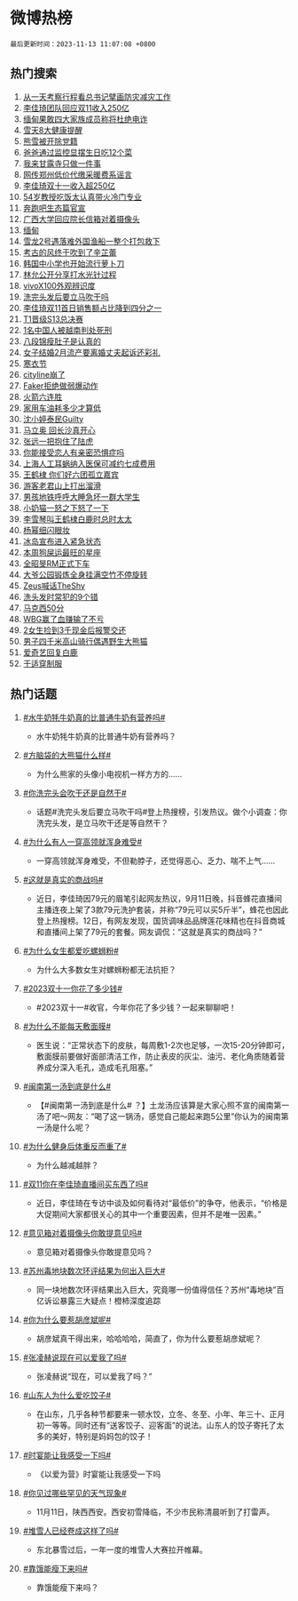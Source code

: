 # 微博热榜

`最后更新时间：2023-11-13 11:07:08 +0800`

## 热门搜索

1. [从一天考察行程看总书记擘画防灾减灾工作](https://m.weibo.cn/search?containerid=100103type%3D1%26t%3D10%26q%3D%23%E4%BB%8E%E4%B8%80%E5%A4%A9%E8%80%83%E5%AF%9F%E8%A1%8C%E7%A8%8B%E7%9C%8B%E6%80%BB%E4%B9%A6%E8%AE%B0%E6%93%98%E7%94%BB%E9%98%B2%E7%81%BE%E5%87%8F%E7%81%BE%E5%B7%A5%E4%BD%9C%23&stream_entry_id=51&isnewpage=1&extparam=seat%3D1%26c_type%3D51%26filter_type%3Drealtimehot%26cate%3D10103%26dgr%3D0%26q%3D%2523%25E4%25BB%258E%25E4%25B8%2580%25E5%25A4%25A9%25E8%2580%2583%25E5%25AF%259F%25E8%25A1%258C%25E7%25A8%258B%25E7%259C%258B%25E6%2580%25BB%25E4%25B9%25A6%25E8%25AE%25B0%25E6%2593%2598%25E7%2594%25BB%25E9%2598%25B2%25E7%2581%25BE%25E5%2587%258F%25E7%2581%25BE%25E5%25B7%25A5%25E4%25BD%259C%2523%26stream_entry_id%3D51%26pos%3D0%26display_time%3D1699844825%26pre_seqid%3D1699844825325028614239)
1. [李佳琦团队回应双11收入250亿](https://m.weibo.cn/search?containerid=100103type%3D1%26t%3D10%26q%3D%23%E6%9D%8E%E4%BD%B3%E7%90%A6%E5%9B%A2%E9%98%9F%E5%9B%9E%E5%BA%94%E5%8F%8C11%E6%94%B6%E5%85%A5250%E4%BA%BF%23&stream_entry_id=31&isnewpage=1&extparam=seat%3D1%26realpos%3D1%26filter_type%3Drealtimehot%26lcate%3D5001%26pos%3D0%26c_type%3D31%26band_rank%3D1%26flag%3D1%26dgr%3D0%26q%3D%2523%25E6%259D%258E%25E4%25BD%25B3%25E7%2590%25A6%25E5%259B%25A2%25E9%2598%259F%25E5%259B%259E%25E5%25BA%2594%25E5%258F%258C11%25E6%2594%25B6%25E5%2585%25A5250%25E4%25BA%25BF%2523%26stream_entry_id%3D31%26cate%3D5001%26display_time%3D1699844825%26pre_seqid%3D1699844825325028614239)
1. [缅甸果敢四大家族成员称将杜绝电诈](https://m.weibo.cn/search?containerid=100103type%3D1%26t%3D10%26q%3D%23%E7%BC%85%E7%94%B8%E6%9E%9C%E6%95%A2%E5%9B%9B%E5%A4%A7%E5%AE%B6%E6%97%8F%E6%88%90%E5%91%98%E7%A7%B0%E5%B0%86%E6%9D%9C%E7%BB%9D%E7%94%B5%E8%AF%88%23&stream_entry_id=31&isnewpage=1&extparam=seat%3D1%26realpos%3D2%26filter_type%3Drealtimehot%26lcate%3D5001%26pos%3D1%26c_type%3D31%26band_rank%3D2%26flag%3D1%26dgr%3D0%26q%3D%2523%25E7%25BC%2585%25E7%2594%25B8%25E6%259E%259C%25E6%2595%25A2%25E5%259B%259B%25E5%25A4%25A7%25E5%25AE%25B6%25E6%2597%258F%25E6%2588%2590%25E5%2591%2598%25E7%25A7%25B0%25E5%25B0%2586%25E6%259D%259C%25E7%25BB%259D%25E7%2594%25B5%25E8%25AF%2588%2523%26stream_entry_id%3D31%26cate%3D5001%26display_time%3D1699844825%26pre_seqid%3D1699844825325028614239)
1. [雪天8大健康提醒](https://m.weibo.cn/search?containerid=100103type%3D1%26t%3D10%26q%3D%23%E9%9B%AA%E5%A4%A98%E5%A4%A7%E5%81%A5%E5%BA%B7%E6%8F%90%E9%86%92%23&stream_entry_id=31&isnewpage=1&extparam=seat%3D1%26realpos%3D3%26filter_type%3Drealtimehot%26lcate%3D5001%26pos%3D2%26c_type%3D31%26band_rank%3D3%26flag%3D0%26dgr%3D0%26q%3D%2523%25E9%259B%25AA%25E5%25A4%25A98%25E5%25A4%25A7%25E5%2581%25A5%25E5%25BA%25B7%25E6%258F%2590%25E9%2586%2592%2523%26stream_entry_id%3D31%26cate%3D5001%26display_time%3D1699844825%26pre_seqid%3D1699844825325028614239)
1. [熊雪被开除党籍](https://m.weibo.cn/search?containerid=100103type%3D1%26t%3D10%26q%3D%23%E7%86%8A%E9%9B%AA%E8%A2%AB%E5%BC%80%E9%99%A4%E5%85%9A%E7%B1%8D%23&stream_entry_id=31&isnewpage=1&extparam=seat%3D1%26realpos%3D4%26filter_type%3Drealtimehot%26lcate%3D5001%26pos%3D3%26c_type%3D31%26band_rank%3D4%26flag%3D1%26dgr%3D0%26q%3D%2523%25E7%2586%258A%25E9%259B%25AA%25E8%25A2%25AB%25E5%25BC%2580%25E9%2599%25A4%25E5%2585%259A%25E7%25B1%258D%2523%26stream_entry_id%3D31%26cate%3D5001%26display_time%3D1699844825%26pre_seqid%3D1699844825325028614239)
1. [爸爸通过监控显摆生日吃12个菜](https://m.weibo.cn/search?containerid=100103type%3D1%26t%3D10%26q%3D%23%E7%88%B8%E7%88%B8%E9%80%9A%E8%BF%87%E7%9B%91%E6%8E%A7%E6%98%BE%E6%91%86%E7%94%9F%E6%97%A5%E5%90%8312%E4%B8%AA%E8%8F%9C%23&stream_entry_id=31&isnewpage=1&extparam=seat%3D1%26realpos%3D5%26filter_type%3Drealtimehot%26lcate%3D5001%26pos%3D4%26c_type%3D31%26band_rank%3D5%26flag%3D32768%26dgr%3D0%26q%3D%2523%25E7%2588%25B8%25E7%2588%25B8%25E9%2580%259A%25E8%25BF%2587%25E7%259B%2591%25E6%258E%25A7%25E6%2598%25BE%25E6%2591%2586%25E7%2594%259F%25E6%2597%25A5%25E5%2590%258312%25E4%25B8%25AA%25E8%258F%259C%2523%26stream_entry_id%3D31%26cate%3D5001%26display_time%3D1699844825%26pre_seqid%3D1699844825325028614239)
1. [我来甘露寺只做一件事](https://m.weibo.cn/search?containerid=100103type%3D1%26t%3D10%26q%3D%23%E6%88%91%E6%9D%A5%E7%94%98%E9%9C%B2%E5%AF%BA%E5%8F%AA%E5%81%9A%E4%B8%80%E4%BB%B6%E4%BA%8B%23&stream_entry_id=31&isnewpage=1&extparam=seat%3D1%26realpos%3D6%26filter_type%3Drealtimehot%26lcate%3D5001%26pos%3D5%26c_type%3D31%26band_rank%3D6%26flag%3D2%26dgr%3D0%26q%3D%2523%25E6%2588%2591%25E6%259D%25A5%25E7%2594%2598%25E9%259C%25B2%25E5%25AF%25BA%25E5%258F%25AA%25E5%2581%259A%25E4%25B8%2580%25E4%25BB%25B6%25E4%25BA%258B%2523%26stream_entry_id%3D31%26cate%3D5001%26display_time%3D1699844825%26pre_seqid%3D1699844825325028614239)
1. [网传郑州低价代缴采暖费系谣言](https://m.weibo.cn/search?containerid=100103type%3D1%26t%3D10%26q%3D%23%E7%BD%91%E4%BC%A0%E9%83%91%E5%B7%9E%E4%BD%8E%E4%BB%B7%E4%BB%A3%E7%BC%B4%E9%87%87%E6%9A%96%E8%B4%B9%E7%B3%BB%E8%B0%A3%E8%A8%80%23&stream_entry_id=31&isnewpage=1&extparam=seat%3D1%26band_rank%3D7%26cate%3D5001%26filter_type%3Drealtimehot%26lcate%3D5001%26stream_entry_id%3D31%26is_ad_pos%3D1%26q%3D%2523%25E7%25BD%2591%25E4%25BC%25A0%25E9%2583%2591%25E5%25B7%259E%25E4%25BD%258E%25E4%25BB%25B7%25E4%25BB%25A3%25E7%25BC%25B4%25E9%2587%2587%25E6%259A%2596%25E8%25B4%25B9%25E7%25B3%25BB%25E8%25B0%25A3%25E8%25A8%2580%2523%26pos%3D6%26dgr%3D0%26c_type%3D31%26adid%3D211411%26display_time%3D1699844825%26pre_seqid%3D1699844825325028614239)
1. [李佳琦双十一收入超250亿](https://m.weibo.cn/search?containerid=100103type%3D1%26t%3D10%26q%3D%23%E6%9D%8E%E4%BD%B3%E7%90%A6%E5%8F%8C%E5%8D%81%E4%B8%80%E6%94%B6%E5%85%A5%E8%B6%85250%E4%BA%BF%23&stream_entry_id=31&isnewpage=1&extparam=seat%3D1%26realpos%3D7%26filter_type%3Drealtimehot%26lcate%3D5001%26pos%3D7%26c_type%3D31%26band_rank%3D7%26flag%3D2%26dgr%3D0%26q%3D%2523%25E6%259D%258E%25E4%25BD%25B3%25E7%2590%25A6%25E5%258F%258C%25E5%258D%2581%25E4%25B8%2580%25E6%2594%25B6%25E5%2585%25A5%25E8%25B6%2585250%25E4%25BA%25BF%2523%26stream_entry_id%3D31%26cate%3D5001%26display_time%3D1699844825%26pre_seqid%3D1699844825325028614239)
1. [54岁教授吃饭太认真带火冷门专业](https://m.weibo.cn/search?containerid=100103type%3D1%26t%3D10%26q%3D%2354%E5%B2%81%E6%95%99%E6%8E%88%E5%90%83%E9%A5%AD%E5%A4%AA%E8%AE%A4%E7%9C%9F%E5%B8%A6%E7%81%AB%E5%86%B7%E9%97%A8%E4%B8%93%E4%B8%9A%23&stream_entry_id=31&isnewpage=1&extparam=seat%3D1%26realpos%3D8%26filter_type%3Drealtimehot%26lcate%3D5001%26pos%3D8%26c_type%3D31%26band_rank%3D8%26flag%3D1%26dgr%3D0%26q%3D%252354%25E5%25B2%2581%25E6%2595%2599%25E6%258E%2588%25E5%2590%2583%25E9%25A5%25AD%25E5%25A4%25AA%25E8%25AE%25A4%25E7%259C%259F%25E5%25B8%25A6%25E7%2581%25AB%25E5%2586%25B7%25E9%2597%25A8%25E4%25B8%2593%25E4%25B8%259A%2523%26stream_entry_id%3D31%26cate%3D5001%26display_time%3D1699844825%26pre_seqid%3D1699844825325028614239)
1. [奔跑吧生态篇官宣](https://m.weibo.cn/search?containerid=100103type%3D1%26t%3D10%26q%3D%23%E5%A5%94%E8%B7%91%E5%90%A7%E7%94%9F%E6%80%81%E7%AF%87%E5%AE%98%E5%AE%A3%23&stream_entry_id=31&isnewpage=1&extparam=seat%3D1%26realpos%3D9%26filter_type%3Drealtimehot%26lcate%3D5001%26pos%3D9%26c_type%3D31%26band_rank%3D9%26flag%3D1%26dgr%3D0%26q%3D%2523%25E5%25A5%2594%25E8%25B7%2591%25E5%2590%25A7%25E7%2594%259F%25E6%2580%2581%25E7%25AF%2587%25E5%25AE%2598%25E5%25AE%25A3%2523%26stream_entry_id%3D31%26cate%3D5001%26display_time%3D1699844825%26pre_seqid%3D1699844825325028614239)
1. [广西大学回应院长信箱对着摄像头](https://m.weibo.cn/search?containerid=100103type%3D1%26t%3D10%26q%3D%23%E5%B9%BF%E8%A5%BF%E5%A4%A7%E5%AD%A6%E5%9B%9E%E5%BA%94%E9%99%A2%E9%95%BF%E4%BF%A1%E7%AE%B1%E5%AF%B9%E7%9D%80%E6%91%84%E5%83%8F%E5%A4%B4%23&stream_entry_id=31&isnewpage=1&extparam=seat%3D1%26realpos%3D10%26filter_type%3Drealtimehot%26lcate%3D5001%26pos%3D10%26c_type%3D31%26band_rank%3D10%26flag%3D0%26dgr%3D0%26q%3D%2523%25E5%25B9%25BF%25E8%25A5%25BF%25E5%25A4%25A7%25E5%25AD%25A6%25E5%259B%259E%25E5%25BA%2594%25E9%2599%25A2%25E9%2595%25BF%25E4%25BF%25A1%25E7%25AE%25B1%25E5%25AF%25B9%25E7%259D%2580%25E6%2591%2584%25E5%2583%258F%25E5%25A4%25B4%2523%26stream_entry_id%3D31%26cate%3D5001%26display_time%3D1699844825%26pre_seqid%3D1699844825325028614239)
1. [缅甸](https://m.weibo.cn/search?containerid=100103type%3D1%26t%3D10%26q%3D%E7%BC%85%E7%94%B8&stream_entry_id=31&isnewpage=1&extparam=seat%3D1%26realpos%3D11%26filter_type%3Drealtimehot%26lcate%3D5001%26pos%3D11%26c_type%3D31%26band_rank%3D11%26flag%3D1%26dgr%3D0%26q%3D%25E7%25BC%2585%25E7%2594%25B8%26stream_entry_id%3D31%26cate%3D5001%26display_time%3D1699844825%26pre_seqid%3D1699844825325028614239)
1. [雪龙2号遇落难外国渔船一整个打包救下](https://m.weibo.cn/search?containerid=100103type%3D1%26t%3D10%26q%3D%23%E9%9B%AA%E9%BE%992%E5%8F%B7%E9%81%87%E8%90%BD%E9%9A%BE%E5%A4%96%E5%9B%BD%E6%B8%94%E8%88%B9%E4%B8%80%E6%95%B4%E4%B8%AA%E6%89%93%E5%8C%85%E6%95%91%E4%B8%8B%23&stream_entry_id=31&isnewpage=1&extparam=seat%3D1%26realpos%3D12%26filter_type%3Drealtimehot%26lcate%3D5001%26pos%3D12%26c_type%3D31%26band_rank%3D12%26flag%3D1%26dgr%3D0%26q%3D%2523%25E9%259B%25AA%25E9%25BE%25992%25E5%258F%25B7%25E9%2581%2587%25E8%2590%25BD%25E9%259A%25BE%25E5%25A4%2596%25E5%259B%25BD%25E6%25B8%2594%25E8%2588%25B9%25E4%25B8%2580%25E6%2595%25B4%25E4%25B8%25AA%25E6%2589%2593%25E5%258C%2585%25E6%2595%2591%25E4%25B8%258B%2523%26stream_entry_id%3D31%26cate%3D5001%26display_time%3D1699844825%26pre_seqid%3D1699844825325028614239)
1. [考古的风终于吹到了辛芷蕾](https://m.weibo.cn/search?containerid=100103type%3D1%26t%3D10%26q%3D%E8%80%83%E5%8F%A4%E7%9A%84%E9%A3%8E%E7%BB%88%E4%BA%8E%E5%90%B9%E5%88%B0%E4%BA%86%E8%BE%9B%E8%8A%B7%E8%95%BE&stream_entry_id=31&isnewpage=1&extparam=seat%3D1%26realpos%3D13%26filter_type%3Drealtimehot%26lcate%3D5001%26pos%3D13%26c_type%3D31%26band_rank%3D13%26flag%3D2%26dgr%3D0%26q%3D%25E8%2580%2583%25E5%258F%25A4%25E7%259A%2584%25E9%25A3%258E%25E7%25BB%2588%25E4%25BA%258E%25E5%2590%25B9%25E5%2588%25B0%25E4%25BA%2586%25E8%25BE%259B%25E8%258A%25B7%25E8%2595%25BE%26stream_entry_id%3D31%26cate%3D5001%26display_time%3D1699844825%26pre_seqid%3D1699844825325028614239)
1. [韩国中小学也开始流行萝卜刀](https://m.weibo.cn/search?containerid=100103type%3D1%26t%3D10%26q%3D%23%E9%9F%A9%E5%9B%BD%E4%B8%AD%E5%B0%8F%E5%AD%A6%E4%B9%9F%E5%BC%80%E5%A7%8B%E6%B5%81%E8%A1%8C%E8%90%9D%E5%8D%9C%E5%88%80%23&stream_entry_id=31&isnewpage=1&extparam=seat%3D1%26realpos%3D14%26filter_type%3Drealtimehot%26lcate%3D5001%26pos%3D14%26c_type%3D31%26band_rank%3D14%26flag%3D0%26dgr%3D0%26q%3D%2523%25E9%259F%25A9%25E5%259B%25BD%25E4%25B8%25AD%25E5%25B0%258F%25E5%25AD%25A6%25E4%25B9%259F%25E5%25BC%2580%25E5%25A7%258B%25E6%25B5%2581%25E8%25A1%258C%25E8%2590%259D%25E5%258D%259C%25E5%2588%2580%2523%26stream_entry_id%3D31%26cate%3D5001%26display_time%3D1699844825%26pre_seqid%3D1699844825325028614239)
1. [林允公开分享打水光针过程](https://m.weibo.cn/search?containerid=100103type%3D1%26t%3D10%26q%3D%23%E6%9E%97%E5%85%81%E5%85%AC%E5%BC%80%E5%88%86%E4%BA%AB%E6%89%93%E6%B0%B4%E5%85%89%E9%92%88%E8%BF%87%E7%A8%8B%23&stream_entry_id=31&isnewpage=1&extparam=seat%3D1%26realpos%3D15%26filter_type%3Drealtimehot%26lcate%3D5001%26pos%3D15%26c_type%3D31%26band_rank%3D15%26flag%3D0%26dgr%3D0%26q%3D%2523%25E6%259E%2597%25E5%2585%2581%25E5%2585%25AC%25E5%25BC%2580%25E5%2588%2586%25E4%25BA%25AB%25E6%2589%2593%25E6%25B0%25B4%25E5%2585%2589%25E9%2592%2588%25E8%25BF%2587%25E7%25A8%258B%2523%26stream_entry_id%3D31%26cate%3D5001%26display_time%3D1699844825%26pre_seqid%3D1699844825325028614239)
1. [vivoX100外观辨识度](https://m.weibo.cn/search?containerid=100103type%3D1%26t%3D10%26q%3D%23vivoX100%E5%A4%96%E8%A7%82%E8%BE%A8%E8%AF%86%E5%BA%A6%23&stream_entry_id=31&isnewpage=1&extparam=seat%3D1%26realpos%3D16%26filter_type%3Drealtimehot%26lcate%3D5001%26pos%3D16%26stream_entry_id%3D31%26c_type%3D31%26band_rank%3D16%26flag%3D0%26dgr%3D0%26q%3D%2523vivoX100%25E5%25A4%2596%25E8%25A7%2582%25E8%25BE%25A8%25E8%25AF%2586%25E5%25BA%25A6%2523%26adid%3D211414%26cate%3D5001%26display_time%3D1699844825%26pre_seqid%3D1699844825325028614239)
1. [洗完头发后要立马吹干吗](https://m.weibo.cn/search?containerid=100103type%3D1%26t%3D10%26q%3D%E6%B4%97%E5%AE%8C%E5%A4%B4%E5%8F%91%E5%90%8E%E8%A6%81%E7%AB%8B%E9%A9%AC%E5%90%B9%E5%B9%B2%E5%90%97&stream_entry_id=31&isnewpage=1&extparam=seat%3D1%26realpos%3D17%26filter_type%3Drealtimehot%26lcate%3D5001%26pos%3D17%26c_type%3D31%26band_rank%3D17%26flag%3D0%26dgr%3D0%26q%3D%25E6%25B4%2597%25E5%25AE%258C%25E5%25A4%25B4%25E5%258F%2591%25E5%2590%258E%25E8%25A6%2581%25E7%25AB%258B%25E9%25A9%25AC%25E5%2590%25B9%25E5%25B9%25B2%25E5%2590%2597%26stream_entry_id%3D31%26cate%3D5001%26display_time%3D1699844825%26pre_seqid%3D1699844825325028614239)
1. [李佳琦双11首日销售额占比降到四分之一](https://m.weibo.cn/search?containerid=100103type%3D1%26t%3D10%26q%3D%23%E6%9D%8E%E4%BD%B3%E7%90%A6%E5%8F%8C11%E9%A6%96%E6%97%A5%E9%94%80%E5%94%AE%E9%A2%9D%E5%8D%A0%E6%AF%94%E9%99%8D%E5%88%B0%E5%9B%9B%E5%88%86%E4%B9%8B%E4%B8%80%23&stream_entry_id=31&isnewpage=1&extparam=seat%3D1%26realpos%3D18%26filter_type%3Drealtimehot%26lcate%3D5001%26pos%3D18%26c_type%3D31%26band_rank%3D18%26flag%3D1%26dgr%3D0%26q%3D%2523%25E6%259D%258E%25E4%25BD%25B3%25E7%2590%25A6%25E5%258F%258C11%25E9%25A6%2596%25E6%2597%25A5%25E9%2594%2580%25E5%2594%25AE%25E9%25A2%259D%25E5%258D%25A0%25E6%25AF%2594%25E9%2599%258D%25E5%2588%25B0%25E5%259B%259B%25E5%2588%2586%25E4%25B9%258B%25E4%25B8%2580%2523%26stream_entry_id%3D31%26cate%3D5001%26display_time%3D1699844825%26pre_seqid%3D1699844825325028614239)
1. [T1晋级S13总决赛](https://m.weibo.cn/search?containerid=100103type%3D1%26t%3D10%26q%3D%23T1%E6%99%8B%E7%BA%A7S13%E6%80%BB%E5%86%B3%E8%B5%9B%23&stream_entry_id=31&isnewpage=1&extparam=seat%3D1%26realpos%3D19%26filter_type%3Drealtimehot%26lcate%3D5001%26pos%3D19%26c_type%3D31%26band_rank%3D19%26flag%3D0%26dgr%3D0%26q%3D%2523T1%25E6%2599%258B%25E7%25BA%25A7S13%25E6%2580%25BB%25E5%2586%25B3%25E8%25B5%259B%2523%26stream_entry_id%3D31%26cate%3D5001%26display_time%3D1699844825%26pre_seqid%3D1699844825325028614239)
1. [1名中国人被越南判处死刑](https://m.weibo.cn/search?containerid=100103type%3D1%26t%3D10%26q%3D%231%E5%90%8D%E4%B8%AD%E5%9B%BD%E4%BA%BA%E8%A2%AB%E8%B6%8A%E5%8D%97%E5%88%A4%E5%A4%84%E6%AD%BB%E5%88%91%23&stream_entry_id=31&isnewpage=1&extparam=seat%3D1%26realpos%3D20%26filter_type%3Drealtimehot%26lcate%3D5001%26pos%3D20%26c_type%3D31%26band_rank%3D20%26flag%3D0%26dgr%3D0%26q%3D%25231%25E5%2590%258D%25E4%25B8%25AD%25E5%259B%25BD%25E4%25BA%25BA%25E8%25A2%25AB%25E8%25B6%258A%25E5%258D%2597%25E5%2588%25A4%25E5%25A4%2584%25E6%25AD%25BB%25E5%2588%2591%2523%26stream_entry_id%3D31%26cate%3D5001%26display_time%3D1699844825%26pre_seqid%3D1699844825325028614239)
1. [八段锦瘦肚子是认真的](https://m.weibo.cn/search?containerid=100103type%3D1%26t%3D10%26q%3D%E5%85%AB%E6%AE%B5%E9%94%A6%E7%98%A6%E8%82%9A%E5%AD%90%E6%98%AF%E8%AE%A4%E7%9C%9F%E7%9A%84&stream_entry_id=31&isnewpage=1&extparam=seat%3D1%26realpos%3D21%26filter_type%3Drealtimehot%26lcate%3D5001%26pos%3D21%26c_type%3D31%26band_rank%3D21%26flag%3D1%26dgr%3D0%26q%3D%25E5%2585%25AB%25E6%25AE%25B5%25E9%2594%25A6%25E7%2598%25A6%25E8%2582%259A%25E5%25AD%2590%25E6%2598%25AF%25E8%25AE%25A4%25E7%259C%259F%25E7%259A%2584%26stream_entry_id%3D31%26cate%3D5001%26display_time%3D1699844825%26pre_seqid%3D1699844825325028614239)
1. [女子结婚2月流产要离婚丈夫起诉还彩礼](https://m.weibo.cn/search?containerid=100103type%3D1%26t%3D10%26q%3D%23%E5%A5%B3%E5%AD%90%E7%BB%93%E5%A9%9A2%E6%9C%88%E6%B5%81%E4%BA%A7%E8%A6%81%E7%A6%BB%E5%A9%9A%E4%B8%88%E5%A4%AB%E8%B5%B7%E8%AF%89%E8%BF%98%E5%BD%A9%E7%A4%BC%23&stream_entry_id=31&isnewpage=1&extparam=seat%3D1%26realpos%3D22%26filter_type%3Drealtimehot%26lcate%3D5001%26pos%3D22%26c_type%3D31%26band_rank%3D22%26flag%3D2%26dgr%3D0%26q%3D%2523%25E5%25A5%25B3%25E5%25AD%2590%25E7%25BB%2593%25E5%25A9%259A2%25E6%259C%2588%25E6%25B5%2581%25E4%25BA%25A7%25E8%25A6%2581%25E7%25A6%25BB%25E5%25A9%259A%25E4%25B8%2588%25E5%25A4%25AB%25E8%25B5%25B7%25E8%25AF%2589%25E8%25BF%2598%25E5%25BD%25A9%25E7%25A4%25BC%2523%26stream_entry_id%3D31%26cate%3D5001%26display_time%3D1699844825%26pre_seqid%3D1699844825325028614239)
1. [寒衣节](https://m.weibo.cn/search?containerid=100103type%3D1%26t%3D10%26q%3D%E5%AF%92%E8%A1%A3%E8%8A%82&stream_entry_id=31&isnewpage=1&extparam=seat%3D1%26realpos%3D23%26filter_type%3Drealtimehot%26lcate%3D5001%26pos%3D23%26c_type%3D31%26band_rank%3D23%26flag%3D1%26dgr%3D0%26q%3D%25E5%25AF%2592%25E8%25A1%25A3%25E8%258A%2582%26stream_entry_id%3D31%26cate%3D5001%26display_time%3D1699844825%26pre_seqid%3D1699844825325028614239)
1. [cityline崩了](https://m.weibo.cn/search?containerid=100103type%3D1%26t%3D10%26q%3Dcityline%E5%B4%A9%E4%BA%86&stream_entry_id=31&isnewpage=1&extparam=seat%3D1%26realpos%3D24%26filter_type%3Drealtimehot%26lcate%3D5001%26pos%3D24%26c_type%3D31%26band_rank%3D24%26flag%3D0%26dgr%3D0%26q%3Dcityline%25E5%25B4%25A9%25E4%25BA%2586%26stream_entry_id%3D31%26cate%3D5001%26display_time%3D1699844825%26pre_seqid%3D1699844825325028614239)
1. [Faker拒绝做弱爆动作](https://m.weibo.cn/search?containerid=100103type%3D1%26t%3D10%26q%3D%23Faker%E6%8B%92%E7%BB%9D%E5%81%9A%E5%BC%B1%E7%88%86%E5%8A%A8%E4%BD%9C%23&stream_entry_id=31&isnewpage=1&extparam=seat%3D1%26realpos%3D25%26filter_type%3Drealtimehot%26lcate%3D5001%26pos%3D25%26c_type%3D31%26band_rank%3D25%26flag%3D0%26dgr%3D0%26q%3D%2523Faker%25E6%258B%2592%25E7%25BB%259D%25E5%2581%259A%25E5%25BC%25B1%25E7%2588%2586%25E5%258A%25A8%25E4%25BD%259C%2523%26stream_entry_id%3D31%26cate%3D5001%26display_time%3D1699844825%26pre_seqid%3D1699844825325028614239)
1. [火箭六连胜](https://m.weibo.cn/search?containerid=100103type%3D1%26t%3D10%26q%3D%E7%81%AB%E7%AE%AD%E5%85%AD%E8%BF%9E%E8%83%9C&stream_entry_id=31&isnewpage=1&extparam=seat%3D1%26realpos%3D26%26filter_type%3Drealtimehot%26lcate%3D5001%26pos%3D26%26c_type%3D31%26band_rank%3D26%26flag%3D1%26dgr%3D0%26q%3D%25E7%2581%25AB%25E7%25AE%25AD%25E5%2585%25AD%25E8%25BF%259E%25E8%2583%259C%26stream_entry_id%3D31%26cate%3D5001%26display_time%3D1699844825%26pre_seqid%3D1699844825325028614239)
1. [家用车油耗多少才算低](https://m.weibo.cn/search?containerid=100103type%3D1%26t%3D10%26q%3D%23%E5%AE%B6%E7%94%A8%E8%BD%A6%E6%B2%B9%E8%80%97%E5%A4%9A%E5%B0%91%E6%89%8D%E7%AE%97%E4%BD%8E%23&stream_entry_id=31&isnewpage=1&extparam=seat%3D1%26realpos%3D27%26filter_type%3Drealtimehot%26lcate%3D5001%26pos%3D27%26stream_entry_id%3D31%26c_type%3D31%26band_rank%3D27%26flag%3D0%26dgr%3D0%26q%3D%2523%25E5%25AE%25B6%25E7%2594%25A8%25E8%25BD%25A6%25E6%25B2%25B9%25E8%2580%2597%25E5%25A4%259A%25E5%25B0%2591%25E6%2589%258D%25E7%25AE%2597%25E4%25BD%258E%2523%26adid%3D211196%26cate%3D5001%26display_time%3D1699844825%26pre_seqid%3D1699844825325028614239)
1. [沈小婷泰民Guilty](https://m.weibo.cn/search?containerid=100103type%3D1%26t%3D10%26q%3D%E6%B2%88%E5%B0%8F%E5%A9%B7%E6%B3%B0%E6%B0%91Guilty&stream_entry_id=31&isnewpage=1&extparam=seat%3D1%26realpos%3D28%26filter_type%3Drealtimehot%26lcate%3D5001%26pos%3D28%26c_type%3D31%26band_rank%3D28%26flag%3D1%26dgr%3D0%26q%3D%25E6%25B2%2588%25E5%25B0%258F%25E5%25A9%25B7%25E6%25B3%25B0%25E6%25B0%2591Guilty%26stream_entry_id%3D31%26cate%3D5001%26display_time%3D1699844825%26pre_seqid%3D1699844825325028614239)
1. [马立奥 回长沙真开心](https://m.weibo.cn/search?containerid=100103type%3D1%26t%3D10%26q%3D%E9%A9%AC%E7%AB%8B%E5%A5%A5+%E5%9B%9E%E9%95%BF%E6%B2%99%E7%9C%9F%E5%BC%80%E5%BF%83&stream_entry_id=31&isnewpage=1&extparam=seat%3D1%26realpos%3D29%26filter_type%3Drealtimehot%26lcate%3D5001%26pos%3D29%26c_type%3D31%26band_rank%3D29%26flag%3D0%26dgr%3D0%26q%3D%25E9%25A9%25AC%25E7%25AB%258B%25E5%25A5%25A5%2520%25E5%259B%259E%25E9%2595%25BF%25E6%25B2%2599%25E7%259C%259F%25E5%25BC%2580%25E5%25BF%2583%26stream_entry_id%3D31%26cate%3D5001%26display_time%3D1699844825%26pre_seqid%3D1699844825325028614239)
1. [张远一把抱住了陆虎](https://m.weibo.cn/search?containerid=100103type%3D1%26t%3D10%26q%3D%23%E5%BC%A0%E8%BF%9C%E4%B8%80%E6%8A%8A%E6%8A%B1%E4%BD%8F%E4%BA%86%E9%99%86%E8%99%8E%23&stream_entry_id=31&isnewpage=1&extparam=seat%3D1%26realpos%3D30%26filter_type%3Drealtimehot%26lcate%3D5001%26pos%3D30%26c_type%3D31%26band_rank%3D30%26flag%3D0%26dgr%3D0%26q%3D%2523%25E5%25BC%25A0%25E8%25BF%259C%25E4%25B8%2580%25E6%258A%258A%25E6%258A%25B1%25E4%25BD%258F%25E4%25BA%2586%25E9%2599%2586%25E8%2599%258E%2523%26stream_entry_id%3D31%26cate%3D5001%26display_time%3D1699844825%26pre_seqid%3D1699844825325028614239)
1. [你能接受恋人有亲密恐惧症吗](https://m.weibo.cn/search?containerid=100103type%3D1%26t%3D10%26q%3D%23%E4%BD%A0%E8%83%BD%E6%8E%A5%E5%8F%97%E6%81%8B%E4%BA%BA%E6%9C%89%E4%BA%B2%E5%AF%86%E6%81%90%E6%83%A7%E7%97%87%E5%90%97%23&stream_entry_id=31&isnewpage=1&extparam=seat%3D1%26realpos%3D31%26filter_type%3Drealtimehot%26lcate%3D5001%26pos%3D31%26c_type%3D31%26band_rank%3D31%26flag%3D1%26dgr%3D0%26q%3D%2523%25E4%25BD%25A0%25E8%2583%25BD%25E6%258E%25A5%25E5%258F%2597%25E6%2581%258B%25E4%25BA%25BA%25E6%259C%2589%25E4%25BA%25B2%25E5%25AF%2586%25E6%2581%2590%25E6%2583%25A7%25E7%2597%2587%25E5%2590%2597%2523%26stream_entry_id%3D31%26cate%3D5001%26display_time%3D1699844825%26pre_seqid%3D1699844825325028614239)
1. [上海人工耳蜗纳入医保可减约七成费用](https://m.weibo.cn/search?containerid=100103type%3D1%26t%3D10%26q%3D%23%E4%B8%8A%E6%B5%B7%E4%BA%BA%E5%B7%A5%E8%80%B3%E8%9C%97%E7%BA%B3%E5%85%A5%E5%8C%BB%E4%BF%9D%E5%8F%AF%E5%87%8F%E7%BA%A6%E4%B8%83%E6%88%90%E8%B4%B9%E7%94%A8%23&stream_entry_id=31&isnewpage=1&extparam=seat%3D1%26realpos%3D32%26filter_type%3Drealtimehot%26lcate%3D5001%26pos%3D32%26c_type%3D31%26band_rank%3D32%26flag%3D1%26dgr%3D0%26q%3D%2523%25E4%25B8%258A%25E6%25B5%25B7%25E4%25BA%25BA%25E5%25B7%25A5%25E8%2580%25B3%25E8%259C%2597%25E7%25BA%25B3%25E5%2585%25A5%25E5%258C%25BB%25E4%25BF%259D%25E5%258F%25AF%25E5%2587%258F%25E7%25BA%25A6%25E4%25B8%2583%25E6%2588%2590%25E8%25B4%25B9%25E7%2594%25A8%2523%26stream_entry_id%3D31%26cate%3D5001%26display_time%3D1699844825%26pre_seqid%3D1699844825325028614239)
1. [王鹤棣 你们好六团孤立嘉宾](https://m.weibo.cn/search?containerid=100103type%3D1%26t%3D10%26q%3D%E7%8E%8B%E9%B9%A4%E6%A3%A3+%E4%BD%A0%E4%BB%AC%E5%A5%BD%E5%85%AD%E5%9B%A2%E5%AD%A4%E7%AB%8B%E5%98%89%E5%AE%BE&stream_entry_id=31&isnewpage=1&extparam=seat%3D1%26realpos%3D33%26filter_type%3Drealtimehot%26lcate%3D5001%26pos%3D33%26c_type%3D31%26band_rank%3D33%26flag%3D0%26dgr%3D0%26q%3D%25E7%258E%258B%25E9%25B9%25A4%25E6%25A3%25A3%2520%25E4%25BD%25A0%25E4%25BB%25AC%25E5%25A5%25BD%25E5%2585%25AD%25E5%259B%25A2%25E5%25AD%25A4%25E7%25AB%258B%25E5%2598%2589%25E5%25AE%25BE%26stream_entry_id%3D31%26cate%3D5001%26display_time%3D1699844825%26pre_seqid%3D1699844825325028614239)
1. [游客老君山上打出溜滑](https://m.weibo.cn/search?containerid=100103type%3D1%26t%3D10%26q%3D%23%E6%B8%B8%E5%AE%A2%E8%80%81%E5%90%9B%E5%B1%B1%E4%B8%8A%E6%89%93%E5%87%BA%E6%BA%9C%E6%BB%91%23&stream_entry_id=31&isnewpage=1&extparam=seat%3D1%26realpos%3D34%26filter_type%3Drealtimehot%26lcate%3D5001%26pos%3D34%26c_type%3D31%26band_rank%3D34%26flag%3D32768%26dgr%3D0%26q%3D%2523%25E6%25B8%25B8%25E5%25AE%25A2%25E8%2580%2581%25E5%2590%259B%25E5%25B1%25B1%25E4%25B8%258A%25E6%2589%2593%25E5%2587%25BA%25E6%25BA%259C%25E6%25BB%2591%2523%26stream_entry_id%3D31%26cate%3D5001%26display_time%3D1699844825%26pre_seqid%3D1699844825325028614239)
1. [男孩地铁呼呼大睡急坏一群大学生](https://m.weibo.cn/search?containerid=100103type%3D1%26t%3D10%26q%3D%23%E7%94%B7%E5%AD%A9%E5%9C%B0%E9%93%81%E5%91%BC%E5%91%BC%E5%A4%A7%E7%9D%A1%E6%80%A5%E5%9D%8F%E4%B8%80%E7%BE%A4%E5%A4%A7%E5%AD%A6%E7%94%9F%23&stream_entry_id=31&isnewpage=1&extparam=seat%3D1%26realpos%3D35%26filter_type%3Drealtimehot%26lcate%3D5001%26pos%3D35%26c_type%3D31%26band_rank%3D35%26flag%3D32768%26dgr%3D0%26q%3D%2523%25E7%2594%25B7%25E5%25AD%25A9%25E5%259C%25B0%25E9%2593%2581%25E5%2591%25BC%25E5%2591%25BC%25E5%25A4%25A7%25E7%259D%25A1%25E6%2580%25A5%25E5%259D%258F%25E4%25B8%2580%25E7%25BE%25A4%25E5%25A4%25A7%25E5%25AD%25A6%25E7%2594%259F%2523%26stream_entry_id%3D31%26cate%3D5001%26display_time%3D1699844825%26pre_seqid%3D1699844825325028614239)
1. [小奶猫一怒之下怒了一下](https://m.weibo.cn/search?containerid=100103type%3D1%26t%3D10%26q%3D%E5%B0%8F%E5%A5%B6%E7%8C%AB%E4%B8%80%E6%80%92%E4%B9%8B%E4%B8%8B%E6%80%92%E4%BA%86%E4%B8%80%E4%B8%8B&stream_entry_id=31&isnewpage=1&extparam=seat%3D1%26realpos%3D36%26filter_type%3Drealtimehot%26lcate%3D5001%26pos%3D36%26c_type%3D31%26band_rank%3D36%26flag%3D0%26dgr%3D0%26q%3D%25E5%25B0%258F%25E5%25A5%25B6%25E7%258C%25AB%25E4%25B8%2580%25E6%2580%2592%25E4%25B9%258B%25E4%25B8%258B%25E6%2580%2592%25E4%25BA%2586%25E4%25B8%2580%25E4%25B8%258B%26stream_entry_id%3D31%26cate%3D5001%26display_time%3D1699844825%26pre_seqid%3D1699844825325028614239)
1. [李雪琴叫王鹤棣白鹿时总时太太](https://m.weibo.cn/search?containerid=100103type%3D1%26t%3D10%26q%3D%23%E6%9D%8E%E9%9B%AA%E7%90%B4%E5%8F%AB%E7%8E%8B%E9%B9%A4%E6%A3%A3%E7%99%BD%E9%B9%BF%E6%97%B6%E6%80%BB%E6%97%B6%E5%A4%AA%E5%A4%AA%23&stream_entry_id=31&isnewpage=1&extparam=seat%3D1%26realpos%3D37%26filter_type%3Drealtimehot%26lcate%3D5001%26pos%3D37%26c_type%3D31%26band_rank%3D37%26flag%3D0%26dgr%3D0%26q%3D%2523%25E6%259D%258E%25E9%259B%25AA%25E7%2590%25B4%25E5%258F%25AB%25E7%258E%258B%25E9%25B9%25A4%25E6%25A3%25A3%25E7%2599%25BD%25E9%25B9%25BF%25E6%2597%25B6%25E6%2580%25BB%25E6%2597%25B6%25E5%25A4%25AA%25E5%25A4%25AA%2523%26stream_entry_id%3D31%26cate%3D5001%26display_time%3D1699844825%26pre_seqid%3D1699844825325028614239)
1. [杨幂细闪眼妆](https://m.weibo.cn/search?containerid=100103type%3D1%26t%3D10%26q%3D%23%E6%9D%A8%E5%B9%82%E7%BB%86%E9%97%AA%E7%9C%BC%E5%A6%86%23&stream_entry_id=31&isnewpage=1&extparam=seat%3D1%26realpos%3D38%26filter_type%3Drealtimehot%26lcate%3D5001%26pos%3D38%26c_type%3D31%26band_rank%3D38%26flag%3D1%26dgr%3D0%26q%3D%2523%25E6%259D%25A8%25E5%25B9%2582%25E7%25BB%2586%25E9%2597%25AA%25E7%259C%25BC%25E5%25A6%2586%2523%26stream_entry_id%3D31%26cate%3D5001%26display_time%3D1699844825%26pre_seqid%3D1699844825325028614239)
1. [冰岛宣布进入紧急状态](https://m.weibo.cn/search?containerid=100103type%3D1%26t%3D10%26q%3D%23%E5%86%B0%E5%B2%9B%E5%AE%A3%E5%B8%83%E8%BF%9B%E5%85%A5%E7%B4%A7%E6%80%A5%E7%8A%B6%E6%80%81%23&stream_entry_id=31&isnewpage=1&extparam=seat%3D1%26realpos%3D39%26filter_type%3Drealtimehot%26lcate%3D5001%26pos%3D39%26c_type%3D31%26band_rank%3D39%26flag%3D0%26dgr%3D0%26q%3D%2523%25E5%2586%25B0%25E5%25B2%259B%25E5%25AE%25A3%25E5%25B8%2583%25E8%25BF%259B%25E5%2585%25A5%25E7%25B4%25A7%25E6%2580%25A5%25E7%258A%25B6%25E6%2580%2581%2523%26stream_entry_id%3D31%26cate%3D5001%26display_time%3D1699844825%26pre_seqid%3D1699844825325028614239)
1. [本周狗屎运最旺的星座](https://m.weibo.cn/search?containerid=100103type%3D1%26t%3D10%26q%3D%E6%9C%AC%E5%91%A8%E7%8B%97%E5%B1%8E%E8%BF%90%E6%9C%80%E6%97%BA%E7%9A%84%E6%98%9F%E5%BA%A7&stream_entry_id=31&isnewpage=1&extparam=seat%3D1%26realpos%3D40%26filter_type%3Drealtimehot%26lcate%3D5001%26pos%3D40%26c_type%3D31%26band_rank%3D40%26flag%3D0%26dgr%3D0%26q%3D%25E6%259C%25AC%25E5%2591%25A8%25E7%258B%2597%25E5%25B1%258E%25E8%25BF%2590%25E6%259C%2580%25E6%2597%25BA%25E7%259A%2584%25E6%2598%259F%25E5%25BA%25A7%26stream_entry_id%3D31%26cate%3D5001%26display_time%3D1699844825%26pre_seqid%3D1699844825325028614239)
1. [全昭旻RM正式下车](https://m.weibo.cn/search?containerid=100103type%3D1%26t%3D10%26q%3D%23%E5%85%A8%E6%98%AD%E6%97%BBRM%E6%AD%A3%E5%BC%8F%E4%B8%8B%E8%BD%A6%23&stream_entry_id=31&isnewpage=1&extparam=seat%3D1%26realpos%3D41%26filter_type%3Drealtimehot%26lcate%3D5001%26pos%3D41%26c_type%3D31%26band_rank%3D41%26flag%3D0%26dgr%3D0%26q%3D%2523%25E5%2585%25A8%25E6%2598%25AD%25E6%2597%25BBRM%25E6%25AD%25A3%25E5%25BC%258F%25E4%25B8%258B%25E8%25BD%25A6%2523%26stream_entry_id%3D31%26cate%3D5001%26display_time%3D1699844825%26pre_seqid%3D1699844825325028614239)
1. [大爷公园锻炼全身挂满空竹不停旋转](https://m.weibo.cn/search?containerid=100103type%3D1%26t%3D10%26q%3D%23%E5%A4%A7%E7%88%B7%E5%85%AC%E5%9B%AD%E9%94%BB%E7%82%BC%E5%85%A8%E8%BA%AB%E6%8C%82%E6%BB%A1%E7%A9%BA%E7%AB%B9%E4%B8%8D%E5%81%9C%E6%97%8B%E8%BD%AC%23&stream_entry_id=31&isnewpage=1&extparam=seat%3D1%26realpos%3D42%26filter_type%3Drealtimehot%26lcate%3D5001%26pos%3D42%26c_type%3D31%26band_rank%3D42%26flag%3D32768%26dgr%3D0%26q%3D%2523%25E5%25A4%25A7%25E7%2588%25B7%25E5%2585%25AC%25E5%259B%25AD%25E9%2594%25BB%25E7%2582%25BC%25E5%2585%25A8%25E8%25BA%25AB%25E6%258C%2582%25E6%25BB%25A1%25E7%25A9%25BA%25E7%25AB%25B9%25E4%25B8%258D%25E5%2581%259C%25E6%2597%258B%25E8%25BD%25AC%2523%26stream_entry_id%3D31%26cate%3D5001%26display_time%3D1699844825%26pre_seqid%3D1699844825325028614239)
1. [Zeus喊话TheShy](https://m.weibo.cn/search?containerid=100103type%3D1%26t%3D10%26q%3D%23Zeus%E5%96%8A%E8%AF%9DTheShy%23&stream_entry_id=31&isnewpage=1&extparam=seat%3D1%26realpos%3D43%26filter_type%3Drealtimehot%26lcate%3D5001%26pos%3D43%26c_type%3D31%26band_rank%3D43%26flag%3D0%26dgr%3D0%26q%3D%2523Zeus%25E5%2596%258A%25E8%25AF%259DTheShy%2523%26stream_entry_id%3D31%26cate%3D5001%26display_time%3D1699844825%26pre_seqid%3D1699844825325028614239)
1. [洗头发时常犯的9个错](https://m.weibo.cn/search?containerid=100103type%3D1%26t%3D10%26q%3D%23%E6%B4%97%E5%A4%B4%E5%8F%91%E6%97%B6%E5%B8%B8%E7%8A%AF%E7%9A%849%E4%B8%AA%E9%94%99%23&stream_entry_id=31&isnewpage=1&extparam=seat%3D1%26realpos%3D44%26filter_type%3Drealtimehot%26lcate%3D5001%26pos%3D44%26c_type%3D31%26band_rank%3D44%26flag%3D1%26dgr%3D0%26q%3D%2523%25E6%25B4%2597%25E5%25A4%25B4%25E5%258F%2591%25E6%2597%25B6%25E5%25B8%25B8%25E7%258A%25AF%25E7%259A%25849%25E4%25B8%25AA%25E9%2594%2599%2523%26stream_entry_id%3D31%26cate%3D5001%26display_time%3D1699844825%26pre_seqid%3D1699844825325028614239)
1. [马克西50分](https://m.weibo.cn/search?containerid=100103type%3D1%26t%3D10%26q%3D%23%E9%A9%AC%E5%85%8B%E8%A5%BF50%E5%88%86%23&stream_entry_id=31&isnewpage=1&extparam=seat%3D1%26realpos%3D45%26filter_type%3Drealtimehot%26lcate%3D5001%26pos%3D45%26c_type%3D31%26band_rank%3D45%26flag%3D1%26dgr%3D0%26q%3D%2523%25E9%25A9%25AC%25E5%2585%258B%25E8%25A5%25BF50%25E5%2588%2586%2523%26stream_entry_id%3D31%26cate%3D5001%26display_time%3D1699844825%26pre_seqid%3D1699844825325028614239)
1. [WBG赢了血赚输了不亏](https://m.weibo.cn/search?containerid=100103type%3D1%26t%3D10%26q%3DWBG%E8%B5%A2%E4%BA%86%E8%A1%80%E8%B5%9A%E8%BE%93%E4%BA%86%E4%B8%8D%E4%BA%8F&stream_entry_id=31&isnewpage=1&extparam=seat%3D1%26realpos%3D46%26filter_type%3Drealtimehot%26lcate%3D5001%26pos%3D46%26c_type%3D31%26band_rank%3D46%26flag%3D0%26dgr%3D0%26q%3DWBG%25E8%25B5%25A2%25E4%25BA%2586%25E8%25A1%2580%25E8%25B5%259A%25E8%25BE%2593%25E4%25BA%2586%25E4%25B8%258D%25E4%25BA%258F%26stream_entry_id%3D31%26cate%3D5001%26display_time%3D1699844825%26pre_seqid%3D1699844825325028614239)
1. [2女生捡到3千现金后报警交还](https://m.weibo.cn/search?containerid=100103type%3D1%26t%3D10%26q%3D%232%E5%A5%B3%E7%94%9F%E6%8D%A1%E5%88%B03%E5%8D%83%E7%8E%B0%E9%87%91%E5%90%8E%E6%8A%A5%E8%AD%A6%E4%BA%A4%E8%BF%98%23&stream_entry_id=31&isnewpage=1&extparam=seat%3D1%26realpos%3D47%26filter_type%3Drealtimehot%26lcate%3D5001%26pos%3D47%26c_type%3D31%26band_rank%3D47%26flag%3D32768%26dgr%3D0%26q%3D%25232%25E5%25A5%25B3%25E7%2594%259F%25E6%258D%25A1%25E5%2588%25B03%25E5%258D%2583%25E7%258E%25B0%25E9%2587%2591%25E5%2590%258E%25E6%258A%25A5%25E8%25AD%25A6%25E4%25BA%25A4%25E8%25BF%2598%2523%26stream_entry_id%3D31%26cate%3D5001%26display_time%3D1699844825%26pre_seqid%3D1699844825325028614239)
1. [男子四千米高山骑行偶遇野生大熊猫](https://m.weibo.cn/search?containerid=100103type%3D1%26t%3D10%26q%3D%23%E7%94%B7%E5%AD%90%E5%9B%9B%E5%8D%83%E7%B1%B3%E9%AB%98%E5%B1%B1%E9%AA%91%E8%A1%8C%E5%81%B6%E9%81%87%E9%87%8E%E7%94%9F%E5%A4%A7%E7%86%8A%E7%8C%AB%23&stream_entry_id=31&isnewpage=1&extparam=seat%3D1%26realpos%3D48%26filter_type%3Drealtimehot%26lcate%3D5001%26pos%3D48%26c_type%3D31%26band_rank%3D48%26flag%3D32768%26dgr%3D0%26q%3D%2523%25E7%2594%25B7%25E5%25AD%2590%25E5%259B%259B%25E5%258D%2583%25E7%25B1%25B3%25E9%25AB%2598%25E5%25B1%25B1%25E9%25AA%2591%25E8%25A1%258C%25E5%2581%25B6%25E9%2581%2587%25E9%2587%258E%25E7%2594%259F%25E5%25A4%25A7%25E7%2586%258A%25E7%258C%25AB%2523%26stream_entry_id%3D31%26cate%3D5001%26display_time%3D1699844825%26pre_seqid%3D1699844825325028614239)
1. [爱奇艺回复白鹿](https://m.weibo.cn/search?containerid=100103type%3D1%26t%3D10%26q%3D%23%E7%88%B1%E5%A5%87%E8%89%BA%E5%9B%9E%E5%A4%8D%E7%99%BD%E9%B9%BF%23&stream_entry_id=31&isnewpage=1&extparam=seat%3D1%26realpos%3D49%26filter_type%3Drealtimehot%26lcate%3D5001%26pos%3D49%26c_type%3D31%26band_rank%3D49%26flag%3D0%26dgr%3D0%26q%3D%2523%25E7%2588%25B1%25E5%25A5%2587%25E8%2589%25BA%25E5%259B%259E%25E5%25A4%258D%25E7%2599%25BD%25E9%25B9%25BF%2523%26stream_entry_id%3D31%26cate%3D5001%26display_time%3D1699844825%26pre_seqid%3D1699844825325028614239)
1. [于适穿制服](https://m.weibo.cn/search?containerid=100103type%3D1%26t%3D10%26q%3D%23%E4%BA%8E%E9%80%82%E7%A9%BF%E5%88%B6%E6%9C%8D%23&stream_entry_id=31&isnewpage=1&extparam=seat%3D1%26realpos%3D50%26filter_type%3Drealtimehot%26lcate%3D5001%26pos%3D50%26c_type%3D31%26band_rank%3D50%26flag%3D0%26dgr%3D0%26q%3D%2523%25E4%25BA%258E%25E9%2580%2582%25E7%25A9%25BF%25E5%2588%25B6%25E6%259C%258D%2523%26stream_entry_id%3D31%26cate%3D5001%26display_time%3D1699844825%26pre_seqid%3D1699844825325028614239)

## 热门话题

1. [#水牛奶牦牛奶真的比普通牛奶有营养吗#](https://m.weibo.cn/search?containerid=231522type%3D1%26t%3D10%26q%3D%23%E6%B0%B4%E7%89%9B%E5%A5%B6%E7%89%A6%E7%89%9B%E5%A5%B6%E7%9C%9F%E7%9A%84%E6%AF%94%E6%99%AE%E9%80%9A%E7%89%9B%E5%A5%B6%E6%9C%89%E8%90%A5%E5%85%BB%E5%90%97%23&stream_entry_id=128&isnewpage=1&extparam=seat%3D1%26cate%3D5004%26pos%3D1-0-0%26dgr%3D0%26c_type%3D128%26lcate%3D5004%26unitid%3D1699783008391%26display_time%3D1699844827%26pre_seqid%3D169984482790201630524)
    - 水牛奶牦牛奶真的比普通牛奶有营养吗？

1. [#方脑袋的大熊猫什么样#](https://m.weibo.cn/search?containerid=231522type%3D1%26t%3D10%26q%3D%23%E6%96%B9%E8%84%91%E8%A2%8B%E7%9A%84%E5%A4%A7%E7%86%8A%E7%8C%AB%E4%BB%80%E4%B9%88%E6%A0%B7%23&stream_entry_id=128&isnewpage=1&extparam=seat%3D1%26cate%3D5004%26pos%3D1-0-1%26dgr%3D0%26c_type%3D128%26lcate%3D5004%26unitid%3D1699838194486%26display_time%3D1699844827%26pre_seqid%3D169984482790201630524)
    - 为什么熊家的头像小电视机一样方方的……

1. [#你洗完头会吹干还是自然干#](https://m.weibo.cn/search?containerid=231522type%3D1%26t%3D10%26q%3D%23%E4%BD%A0%E6%B4%97%E5%AE%8C%E5%A4%B4%E4%BC%9A%E5%90%B9%E5%B9%B2%E8%BF%98%E6%98%AF%E8%87%AA%E7%84%B6%E5%B9%B2%23&stream_entry_id=128&isnewpage=1&extparam=seat%3D1%26cate%3D5004%26pos%3D1-0-2%26dgr%3D0%26c_type%3D128%26lcate%3D5004%26unitid%3D1699840627239%26display_time%3D1699844827%26pre_seqid%3D169984482790201630524)
    - 话题#洗完头发后要立马吹干吗#登上热搜榜，引发热议。做个小调查：你洗完头发，是立马吹干还是等自然干？  ​​​

1. [#为什么有人一穿高领就浑身难受#](https://m.weibo.cn/search?containerid=231522type%3D1%26t%3D10%26q%3D%23%E4%B8%BA%E4%BB%80%E4%B9%88%E6%9C%89%E4%BA%BA%E4%B8%80%E7%A9%BF%E9%AB%98%E9%A2%86%E5%B0%B1%E6%B5%91%E8%BA%AB%E9%9A%BE%E5%8F%97%23&stream_entry_id=128&isnewpage=1&extparam=seat%3D1%26cate%3D5004%26pos%3D1-0-3%26dgr%3D0%26c_type%3D128%26lcate%3D5004%26unitid%3D1699799218048%26display_time%3D1699844827%26pre_seqid%3D169984482790201630524)
    - 一穿高领就浑身难受，不但勒脖子，还觉得恶心、乏力、喘不上气……

1. [#这就是真实的商战吗#](https://m.weibo.cn/search?containerid=231522type%3D1%26t%3D10%26q%3D%23%E8%BF%99%E5%B0%B1%E6%98%AF%E7%9C%9F%E5%AE%9E%E7%9A%84%E5%95%86%E6%88%98%E5%90%97%23&stream_entry_id=128&isnewpage=1&extparam=seat%3D1%26cate%3D5004%26pos%3D1-0-4%26dgr%3D0%26c_type%3D128%26lcate%3D5004%26unitid%3D1699838196794%26display_time%3D1699844827%26pre_seqid%3D169984482790201630524)
    - 近日，李佳琦因79元的眉笔引起网友热议，9月11日晚，抖音蜂花直播间主播连夜上架了3款79元洗护套装，并称“79元可以买5斤半”，蜂花也因此登上热搜榜。12日，有网友发现，国货调味品品牌莲花味精也在抖音商城和直播间上架了79元的套餐。网友调侃：“这就是真实的商战吗？”

1. [#为什么女生都爱吃螺蛳粉#](https://m.weibo.cn/search?containerid=231522type%3D1%26t%3D10%26q%3D%23%E4%B8%BA%E4%BB%80%E4%B9%88%E5%A5%B3%E7%94%9F%E9%83%BD%E7%88%B1%E5%90%83%E8%9E%BA%E8%9B%B3%E7%B2%89%23&stream_entry_id=128&isnewpage=1&extparam=seat%3D1%26cate%3D5004%26pos%3D1-0-5%26dgr%3D0%26c_type%3D128%26lcate%3D5004%26unitid%3D1699781220970%26display_time%3D1699844827%26pre_seqid%3D169984482790201630524)
    - 为什么大多数女生对螺蛳粉都无法抗拒？

1. [#2023双十一你花了多少钱#](https://m.weibo.cn/search?containerid=231522type%3D1%26t%3D10%26q%3D%232023%E5%8F%8C%E5%8D%81%E4%B8%80%E4%BD%A0%E8%8A%B1%E4%BA%86%E5%A4%9A%E5%B0%91%E9%92%B1%23&stream_entry_id=128&isnewpage=1&extparam=seat%3D1%26cate%3D5004%26pos%3D1-0-6%26dgr%3D0%26c_type%3D128%26lcate%3D5004%26unitid%3D1699754230805%26display_time%3D1699844827%26pre_seqid%3D169984482790201630524)
    - #2023双十一#收官，今年你花了多少钱？一起来聊聊吧！

1. [#为什么不能每天敷面膜#](https://m.weibo.cn/search?containerid=231522type%3D1%26t%3D10%26q%3D%23%E4%B8%BA%E4%BB%80%E4%B9%88%E4%B8%8D%E8%83%BD%E6%AF%8F%E5%A4%A9%E6%95%B7%E9%9D%A2%E8%86%9C%23&stream_entry_id=128&isnewpage=1&extparam=seat%3D1%26cate%3D5004%26pos%3D1-0-7%26dgr%3D0%26c_type%3D128%26lcate%3D5004%26unitid%3D1699760508328%26display_time%3D1699844827%26pre_seqid%3D169984482790201630524)
    - 医生说：“正常状态下的皮肤，每周敷1-2次也足够，一次15-20分钟即可，敷面膜前要做好面部清洁工作，防止表皮的灰尘、油污、老化角质随着营养成分深入毛孔，造成毛孔阻塞。”

1. [#闽南第一汤到底是什么#](https://m.weibo.cn/search?containerid=231522type%3D1%26t%3D10%26q%3D%23%E9%97%BD%E5%8D%97%E7%AC%AC%E4%B8%80%E6%B1%A4%E5%88%B0%E5%BA%95%E6%98%AF%E4%BB%80%E4%B9%88%23&stream_entry_id=128&isnewpage=1&extparam=seat%3D1%26cate%3D5004%26pos%3D1-0-8%26dgr%3D0%26c_type%3D128%26lcate%3D5004%26unitid%3D1699762008852%26display_time%3D1699844827%26pre_seqid%3D169984482790201630524)
    - 【#闽南第一汤到底是什么# ？】土龙汤应该算是大家心照不宣的闽南第一汤了吧～网友：“喝了这一锅汤，感觉自己能起来跑5公里”你认为的闽南第一汤是什么呢？

1. [#为什么健身后体重反而重了#](https://m.weibo.cn/search?containerid=231522type%3D1%26t%3D10%26q%3D%23%E4%B8%BA%E4%BB%80%E4%B9%88%E5%81%A5%E8%BA%AB%E5%90%8E%E4%BD%93%E9%87%8D%E5%8F%8D%E8%80%8C%E9%87%8D%E4%BA%86%23&stream_entry_id=128&isnewpage=1&extparam=seat%3D1%26cate%3D5004%26pos%3D1-0-9%26dgr%3D0%26c_type%3D128%26lcate%3D5004%26unitid%3D1699770730449%26display_time%3D1699844827%26pre_seqid%3D169984482790201630524)
    - 为什么越减越胖？

1. [#双11你在李佳琦直播间买东西了吗#](https://m.weibo.cn/search?containerid=231522type%3D1%26t%3D10%26q%3D%23%E5%8F%8C11%E4%BD%A0%E5%9C%A8%E6%9D%8E%E4%BD%B3%E7%90%A6%E7%9B%B4%E6%92%AD%E9%97%B4%E4%B9%B0%E4%B8%9C%E8%A5%BF%E4%BA%86%E5%90%97%23&stream_entry_id=128&isnewpage=1&extparam=seat%3D1%26cate%3D5004%26pos%3D1-0-10%26dgr%3D0%26c_type%3D128%26lcate%3D5004%26unitid%3D1699840305912%26display_time%3D1699844827%26pre_seqid%3D169984482790201630524)
    - 近日，李佳琦在专访中谈及如何看待对“最低价”的争夺，他表示，“价格是大促期间大家都很关心的其中一个重要因素，但并不是唯一因素。”

1. [#意见箱对着摄像头你敢提意见吗#](https://m.weibo.cn/search?containerid=231522type%3D1%26t%3D10%26q%3D%23%E6%84%8F%E8%A7%81%E7%AE%B1%E5%AF%B9%E7%9D%80%E6%91%84%E5%83%8F%E5%A4%B4%E4%BD%A0%E6%95%A2%E6%8F%90%E6%84%8F%E8%A7%81%E5%90%97%23&stream_entry_id=128&isnewpage=1&extparam=seat%3D1%26cate%3D5004%26pos%3D1-0-11%26dgr%3D0%26c_type%3D128%26lcate%3D5004%26unitid%3D1699841201743%26display_time%3D1699844827%26pre_seqid%3D169984482790201630524)
    - 意见箱对着摄像头你敢提意见吗？

1. [#苏州毒地块数次环评结果为何出入巨大#](https://m.weibo.cn/search?containerid=231522type%3D1%26t%3D10%26q%3D%23%E8%8B%8F%E5%B7%9E%E6%AF%92%E5%9C%B0%E5%9D%97%E6%95%B0%E6%AC%A1%E7%8E%AF%E8%AF%84%E7%BB%93%E6%9E%9C%E4%B8%BA%E4%BD%95%E5%87%BA%E5%85%A5%E5%B7%A8%E5%A4%A7%23&stream_entry_id=128&isnewpage=1&extparam=seat%3D1%26cate%3D5004%26pos%3D1-0-12%26dgr%3D0%26c_type%3D128%26lcate%3D5004%26unitid%3D1699840904383%26display_time%3D1699844827%26pre_seqid%3D169984482790201630524)
    - 同一块地数次环评结果出入巨大，究竟哪一份值得信任？苏州“毒地块”百亿诉讼暴露三大疑点！橙柿深度追踪

1. [#你为什么要惹胡彦斌呢#](https://m.weibo.cn/search?containerid=231522type%3D1%26t%3D10%26q%3D%23%E4%BD%A0%E4%B8%BA%E4%BB%80%E4%B9%88%E8%A6%81%E6%83%B9%E8%83%A1%E5%BD%A6%E6%96%8C%E5%91%A2%23&stream_entry_id=128&isnewpage=1&extparam=seat%3D1%26cate%3D5004%26pos%3D1-0-13%26dgr%3D0%26c_type%3D128%26lcate%3D5004%26unitid%3D1699745839956%26display_time%3D1699844827%26pre_seqid%3D169984482790201630524)
    - 胡彦斌真干得出来，哈哈哈哈，简直了，你为什么要惹胡彦斌呢？

1. [#张凌赫说现在可以爱我了吗#](https://m.weibo.cn/search?containerid=231522type%3D1%26t%3D10%26q%3D%23%E5%BC%A0%E5%87%8C%E8%B5%AB%E8%AF%B4%E7%8E%B0%E5%9C%A8%E5%8F%AF%E4%BB%A5%E7%88%B1%E6%88%91%E4%BA%86%E5%90%97%23&stream_entry_id=128&isnewpage=1&extparam=seat%3D1%26cate%3D5004%26pos%3D1-0-14%26dgr%3D0%26c_type%3D128%26lcate%3D5004%26unitid%3D1699687063670%26display_time%3D1699844827%26pre_seqid%3D169984482790201630524)
    - 张凌赫说“现在，可以爱我了吗？”

1. [#山东人为什么爱吃饺子#](https://m.weibo.cn/search?containerid=231522type%3D1%26t%3D10%26q%3D%23%E5%B1%B1%E4%B8%9C%E4%BA%BA%E4%B8%BA%E4%BB%80%E4%B9%88%E7%88%B1%E5%90%83%E9%A5%BA%E5%AD%90%23&stream_entry_id=128&isnewpage=1&extparam=seat%3D1%26cate%3D5004%26pos%3D1-0-15%26dgr%3D0%26c_type%3D128%26lcate%3D5004%26unitid%3D1699766569662%26display_time%3D1699844827%26pre_seqid%3D169984482790201630524)
    - 在山东，几乎各种节都要来一顿水饺，立冬、冬至、小年、年三十、正月初一等等。同时还有“送客饺子、迎客面”的说法。山东人的饺子寄托了太多的美好，特别是妈妈包的饺子！

1. [#时宴能让我感受一下吗#](https://m.weibo.cn/search?containerid=231522type%3D1%26t%3D10%26q%3D%23%E6%97%B6%E5%AE%B4%E8%83%BD%E8%AE%A9%E6%88%91%E6%84%9F%E5%8F%97%E4%B8%80%E4%B8%8B%E5%90%97%23&stream_entry_id=128&isnewpage=1&extparam=seat%3D1%26cate%3D5004%26pos%3D1-0-16%26dgr%3D0%26c_type%3D128%26lcate%3D5004%26unitid%3D1699686170930%26display_time%3D1699844827%26pre_seqid%3D169984482790201630524)
    - 《以爱为营》时宴能让我感受一下吗

1. [#你见过哪些罕见的天气现象#](https://m.weibo.cn/search?containerid=231522type%3D1%26t%3D10%26q%3D%23%E4%BD%A0%E8%A7%81%E8%BF%87%E5%93%AA%E4%BA%9B%E7%BD%95%E8%A7%81%E7%9A%84%E5%A4%A9%E6%B0%94%E7%8E%B0%E8%B1%A1%23&stream_entry_id=128&isnewpage=1&extparam=seat%3D1%26cate%3D5004%26pos%3D1-0-17%26dgr%3D0%26c_type%3D128%26lcate%3D5004%26unitid%3D1699671782881%26display_time%3D1699844827%26pre_seqid%3D169984482790201630524)
    - 11月11日，陕西西安。西安初雪降临，不少市民称清晨听到了打雷声。

1. [#堆雪人已经卷成这样了吗#](https://m.weibo.cn/search?containerid=231522type%3D1%26t%3D10%26q%3D%23%E5%A0%86%E9%9B%AA%E4%BA%BA%E5%B7%B2%E7%BB%8F%E5%8D%B7%E6%88%90%E8%BF%99%E6%A0%B7%E4%BA%86%E5%90%97%23&stream_entry_id=128&isnewpage=1&extparam=seat%3D1%26cate%3D5004%26pos%3D1-0-18%26dgr%3D0%26c_type%3D128%26lcate%3D5004%26unitid%3D1699688554640%26display_time%3D1699844827%26pre_seqid%3D169984482790201630524)
    - 东北暴雪过后，一年一度的堆雪人大赛拉开帷幕。

1. [#靠饿能瘦下来吗#](https://m.weibo.cn/search?containerid=231522type%3D1%26t%3D10%26q%3D%23%E9%9D%A0%E9%A5%BF%E8%83%BD%E7%98%A6%E4%B8%8B%E6%9D%A5%E5%90%97%23&stream_entry_id=128&isnewpage=1&extparam=seat%3D1%26cate%3D5004%26pos%3D1-0-19%26dgr%3D0%26c_type%3D128%26lcate%3D5004%26unitid%3D1699843009584%26display_time%3D1699844827%26pre_seqid%3D169984482790201630524)
    - 靠饿能瘦下来吗？

